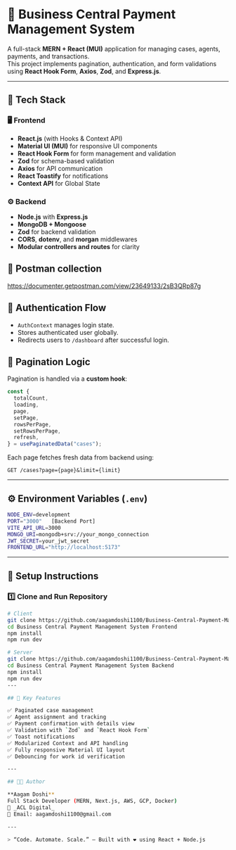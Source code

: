 # 🧾 Business Central Payment Management System

A full-stack **MERN + React (MUI)** application for managing cases, agents, payments, and transactions.  
This project implements pagination, authentication, and form validations using **React Hook Form**, **Axios**, **Zod**, and **Express.js**.

---

## 🚀 Tech Stack

### 🖥️ Frontend

- **React.js** (with Hooks & Context API)
- **Material UI (MUI)** for responsive UI components
- **React Hook Form** for form management and validation
- **Zod** for schema-based validation
- **Axios** for API communication
- **React Toastify** for notifications
- **Context API** for Global State

### ⚙️ Backend

- **Node.js** with **Express.js**
- **MongoDB + Mongoose**
- **Zod** for backend validation
- **CORS**, **dotenv**, and **morgan** middlewares
- **Modular controllers and routes** for clarity

## 📄 Postman collection

https://documenter.getpostman.com/view/23649133/2sB3QRp87g

## 🔐 Authentication Flow

- `AuthContext` manages login state.
- Stores authenticated user globally.
- Redirects users to `/dashboard` after successful login.

## 📄 Pagination Logic

Pagination is handled via a **custom hook**:

```js
const {
  totalCount,
  loading,
  page,
  setPage,
  rowsPerPage,
  setRowsPerPage,
  refresh,
} = usePaginatedData("cases");
```

Each page fetches fresh data from backend using:

```
GET /cases?page={page}&limit={limit}
```

---

## ⚙️ Environment Variables (`.env`)

```bash
NODE_ENV=development
PORT="3000"   [Backend Port]
VITE_API_URL=3000
MONGO_URI=mongodb+srv://your_mongo_connection
JWT_SECRET=your_jwt_secret
FRONTEND_URL="http://localhost:5173"
```

---

## 🧩 Setup Instructions

### 1️⃣ Clone and Run Repository

```bash
# Client
git clone https://github.com/aagamdoshi1100/Business-Central-Payment-Management-System-Frontend.git
cd Business Central Payment Management System Frontend
npm install
npm run dev

# Server
git clone https://github.com/aagamdoshi1100/Business-Central-Payment-Management-System-Backend.git
cd Business Central Payment Management System Backend
npm install
npm run dev
---

## 🧠 Key Features

✅ Paginated case management
✅ Agent assignment and tracking
✅ Payment confirmation with details view
✅ Validation with `Zod` and `React Hook Form`
✅ Toast notifications
✅ Modularized Context and API handling
✅ Fully responsive Material UI layout
✅ Debouncing for work id verification

---

## 👨‍💻 Author

**Aagam Doshi**
Full Stack Developer (MERN, Next.js, AWS, GCP, Docker)
🚀 _ACL Digital_
📧 Email: aagamdoshi1100@gmail.com

---

> “Code. Automate. Scale.” — Built with ❤️ using React + Node.js
```
